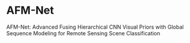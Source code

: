 # AFM-Net
AFM-Net: Advanced Fusing Hierarchical CNN Visual Priors with Global Sequence Modeling for Remote Sensing Scene Classification

